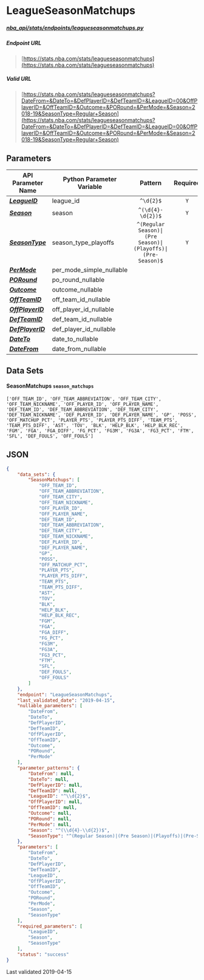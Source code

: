 # LeagueSeasonMatchups
##### [nba_api/stats/endpoints/leagueseasonmatchups.py](https://github.com/swar/nba_api/blob/master/nba_api/stats/endpoints/leagueseasonmatchups.py)

##### Endpoint URL
>[https://stats.nba.com/stats/leagueseasonmatchups](https://stats.nba.com/stats/leagueseasonmatchups)

##### Valid URL
>[https://stats.nba.com/stats/leagueseasonmatchups?DateFrom=&DateTo=&DefPlayerID=&DefTeamID=&LeagueID=00&OffPlayerID=&OffTeamID=&Outcome=&PORound=&PerMode=&Season=2018-19&SeasonType=Regular+Season](https://stats.nba.com/stats/leagueseasonmatchups?DateFrom=&DateTo=&DefPlayerID=&DefTeamID=&LeagueID=00&OffPlayerID=&OffTeamID=&Outcome=&PORound=&PerMode=&Season=2018-19&SeasonType=Regular+Season)

## Parameters
API Parameter Name | Python Parameter Variable | Pattern | Required | Nullable
------------ | ------------ | :-----------: | :---: | :---:
[_**LeagueID**_](https://github.com/swar/nba_api/blob/master/docs/nba_api/stats/library/parameters.md#LeagueID) | league_id | `^\d{2}$` | `Y` |  | 
[_**Season**_](https://github.com/swar/nba_api/blob/master/docs/nba_api/stats/library/parameters.md#Season) | season | `^(\d{4}-\d{2})$` | `Y` |  | 
[_**SeasonType**_](https://github.com/swar/nba_api/blob/master/docs/nba_api/stats/library/parameters.md#SeasonType) | season_type_playoffs | `^(Regular Season)\|(Pre Season)\|(Playoffs)\|(Pre-Season)$` | `Y` |  | 
[_**PerMode**_](https://github.com/swar/nba_api/blob/master/docs/nba_api/stats/library/parameters.md#PerMode) | per_mode_simple_nullable |  |  | `Y` | 
[_**PORound**_](https://github.com/swar/nba_api/blob/master/docs/nba_api/stats/library/parameters.md#PORound) | po_round_nullable |  |  | `Y` | 
[_**Outcome**_](https://github.com/swar/nba_api/blob/master/docs/nba_api/stats/library/parameters.md#Outcome) | outcome_nullable |  |  | `Y` | 
[_**OffTeamID**_](https://github.com/swar/nba_api/blob/master/docs/nba_api/stats/library/parameters.md#OffTeamID) | off_team_id_nullable |  |  | `Y` | 
[_**OffPlayerID**_](https://github.com/swar/nba_api/blob/master/docs/nba_api/stats/library/parameters.md#OffPlayerID) | off_player_id_nullable |  |  | `Y` | 
[_**DefTeamID**_](https://github.com/swar/nba_api/blob/master/docs/nba_api/stats/library/parameters.md#DefTeamID) | def_team_id_nullable |  |  | `Y` | 
[_**DefPlayerID**_](https://github.com/swar/nba_api/blob/master/docs/nba_api/stats/library/parameters.md#DefPlayerID) | def_player_id_nullable |  |  | `Y` | 
[_**DateTo**_](https://github.com/swar/nba_api/blob/master/docs/nba_api/stats/library/parameters.md#DateTo) | date_to_nullable |  |  | `Y` | 
[_**DateFrom**_](https://github.com/swar/nba_api/blob/master/docs/nba_api/stats/library/parameters.md#DateFrom) | date_from_nullable |  |  | `Y` | 

## Data Sets
#### SeasonMatchups `season_matchups`
```text
['OFF_TEAM_ID', 'OFF_TEAM_ABBREVIATION', 'OFF_TEAM_CITY', 'OFF_TEAM_NICKNAME', 'OFF_PLAYER_ID', 'OFF_PLAYER_NAME', 'DEF_TEAM_ID', 'DEF_TEAM_ABBREVIATION', 'DEF_TEAM_CITY', 'DEF_TEAM_NICKNAME', 'DEF_PLAYER_ID', 'DEF_PLAYER_NAME', 'GP', 'POSS', 'OFF_MATCHUP_PCT', 'PLAYER_PTS', 'PLAYER_PTS_DIFF', 'TEAM_PTS', 'TEAM_PTS_DIFF', 'AST', 'TOV', 'BLK', 'HELP_BLK', 'HELP_BLK_REC', 'FGM', 'FGA', 'FGA_DIFF', 'FG_PCT', 'FG3M', 'FG3A', 'FG3_PCT', 'FTM', 'SFL', 'DEF_FOULS', 'OFF_FOULS']
```


## JSON
```json
{
    "data_sets": {
        "SeasonMatchups": [
            "OFF_TEAM_ID",
            "OFF_TEAM_ABBREVIATION",
            "OFF_TEAM_CITY",
            "OFF_TEAM_NICKNAME",
            "OFF_PLAYER_ID",
            "OFF_PLAYER_NAME",
            "DEF_TEAM_ID",
            "DEF_TEAM_ABBREVIATION",
            "DEF_TEAM_CITY",
            "DEF_TEAM_NICKNAME",
            "DEF_PLAYER_ID",
            "DEF_PLAYER_NAME",
            "GP",
            "POSS",
            "OFF_MATCHUP_PCT",
            "PLAYER_PTS",
            "PLAYER_PTS_DIFF",
            "TEAM_PTS",
            "TEAM_PTS_DIFF",
            "AST",
            "TOV",
            "BLK",
            "HELP_BLK",
            "HELP_BLK_REC",
            "FGM",
            "FGA",
            "FGA_DIFF",
            "FG_PCT",
            "FG3M",
            "FG3A",
            "FG3_PCT",
            "FTM",
            "SFL",
            "DEF_FOULS",
            "OFF_FOULS"
        ]
    },
    "endpoint": "LeagueSeasonMatchups",
    "last_validated_date": "2019-04-15",
    "nullable_parameters": [
        "DateFrom",
        "DateTo",
        "DefPlayerID",
        "DefTeamID",
        "OffPlayerID",
        "OffTeamID",
        "Outcome",
        "PORound",
        "PerMode"
    ],
    "parameter_patterns": {
        "DateFrom": null,
        "DateTo": null,
        "DefPlayerID": null,
        "DefTeamID": null,
        "LeagueID": "^\\d{2}$",
        "OffPlayerID": null,
        "OffTeamID": null,
        "Outcome": null,
        "PORound": null,
        "PerMode": null,
        "Season": "^(\\d{4}-\\d{2})$",
        "SeasonType": "^(Regular Season)|(Pre Season)|(Playoffs)|(Pre-Season)$"
    },
    "parameters": [
        "DateFrom",
        "DateTo",
        "DefPlayerID",
        "DefTeamID",
        "LeagueID",
        "OffPlayerID",
        "OffTeamID",
        "Outcome",
        "PORound",
        "PerMode",
        "Season",
        "SeasonType"
    ],
    "required_parameters": [
        "LeagueID",
        "Season",
        "SeasonType"
    ],
    "status": "success"
}
```

Last validated 2019-04-15